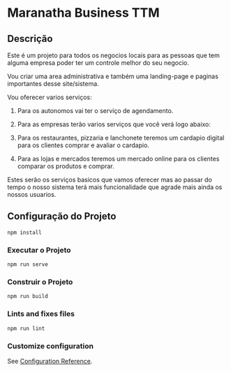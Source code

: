 # Maranatha Business TTM

## Descrição
Este é um projeto para todos os negocios locais para as pessoas
que tem alguma empresa poder ter um controle melhor do seu negocio.

Vou criar uma area administrativa e também uma landing-page e paginas importantes desse site/sistema.

Vou oferecer varios serviços:

1. Para os autonomos vai ter o serviço de agendamento.

2. Para as empresas terão varios serviços que você verá logo abaixo:

3. Para os restaurantes, pizzaria e lanchonete teremos um cardapio digital para os clientes comprar e avaliar o cardapio.

4. Para as lojas e mercados teremos um mercado online para os clientes comparar os produtos e comprar.

Estes serão os serviços basicos que vamos oferecer mas ao passar do tempo o nosso sistema terá mais funcionalidade que agrade mais ainda os nossos usuarios.


## Configuração do Projeto
```
npm install
```

### Executar o Projeto
```
npm run serve
```

### Construir o Projeto
```
npm run build
```

### Lints and fixes files
```
npm run lint
```

### Customize configuration
See [Configuration Reference](https://cli.vuejs.org/config/).

